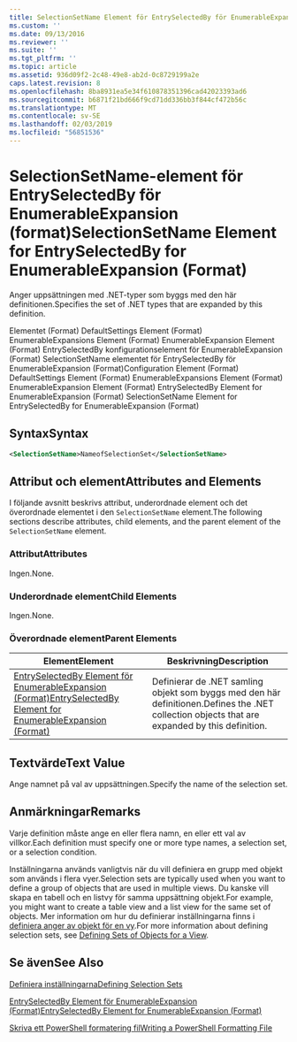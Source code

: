 ```yaml
---
title: SelectionSetName Element för EntrySelectedBy för EnumerableExpansion (Format) | Microsoft Docs
ms.custom: ''
ms.date: 09/13/2016
ms.reviewer: ''
ms.suite: ''
ms.tgt_pltfrm: ''
ms.topic: article
ms.assetid: 936d09f2-2c48-49e8-ab2d-0c8729199a2e
caps.latest.revision: 8
ms.openlocfilehash: 8ba8931ea5e34f610878351396cad42023393ad6
ms.sourcegitcommit: b6871f21bd666f9cd71dd336bb3f844cf472b56c
ms.translationtype: MT
ms.contentlocale: sv-SE
ms.lasthandoff: 02/03/2019
ms.locfileid: "56851536"
---
```

# <a name="selectionsetname-element-for-entryselectedby-for-enumerableexpansion-format"></a><span data-ttu-id="0c576-102">SelectionSetName-element för EntrySelectedBy för EnumerableExpansion (format)</span><span class="sxs-lookup"><span data-stu-id="0c576-102">SelectionSetName Element for EntrySelectedBy for EnumerableExpansion (Format)</span></span>

<span data-ttu-id="0c576-103">Anger uppsättningen med .NET-typer som byggs med den här definitionen.</span><span class="sxs-lookup"><span data-stu-id="0c576-103">Specifies the set of .NET types that are expanded by this definition.</span></span>

<span data-ttu-id="0c576-104">Elementet (Format) DefaultSettings Element (Format) EnumerableExpansions Element (Format) EnumerableExpansion Element (Format) EntrySelectedBy konfigurationselement för EnumerableExpansion (Format) SelectionSetName elementet för EntrySelectedBy för EnumerableExpansion (Format)</span><span class="sxs-lookup"><span data-stu-id="0c576-104">Configuration Element (Format) DefaultSettings Element (Format) EnumerableExpansions Element (Format) EnumerableExpansion Element (Format) EntrySelectedBy Element for EnumerableExpansion (Format) SelectionSetName Element for EntrySelectedBy for EnumerableExpansion (Format)</span></span>

## <a name="syntax"></a><span data-ttu-id="0c576-105">Syntax</span><span class="sxs-lookup"><span data-stu-id="0c576-105">Syntax</span></span>

```xml
<SelectionSetName>NameofSelectionSet</SelectionSetName>

```

## <a name="attributes-and-elements"></a><span data-ttu-id="0c576-106">Attribut och element</span><span class="sxs-lookup"><span data-stu-id="0c576-106">Attributes and Elements</span></span>

<span data-ttu-id="0c576-107">I följande avsnitt beskrivs attribut, underordnade element och det överordnade elementet i den `SelectionSetName` element.</span><span class="sxs-lookup"><span data-stu-id="0c576-107">The following sections describe attributes, child elements, and the parent element of the `SelectionSetName` element.</span></span>

### <a name="attributes"></a><span data-ttu-id="0c576-108">Attribut</span><span class="sxs-lookup"><span data-stu-id="0c576-108">Attributes</span></span>

<span data-ttu-id="0c576-109">Ingen.</span><span class="sxs-lookup"><span data-stu-id="0c576-109">None.</span></span>

### <a name="child-elements"></a><span data-ttu-id="0c576-110">Underordnade element</span><span class="sxs-lookup"><span data-stu-id="0c576-110">Child Elements</span></span>

<span data-ttu-id="0c576-111">Ingen.</span><span class="sxs-lookup"><span data-stu-id="0c576-111">None.</span></span>

### <a name="parent-elements"></a><span data-ttu-id="0c576-112">Överordnade element</span><span class="sxs-lookup"><span data-stu-id="0c576-112">Parent Elements</span></span>

|<span data-ttu-id="0c576-113">Element</span><span class="sxs-lookup"><span data-stu-id="0c576-113">Element</span></span>|<span data-ttu-id="0c576-114">Beskrivning</span><span class="sxs-lookup"><span data-stu-id="0c576-114">Description</span></span>|
|-------------|-----------------|
|[<span data-ttu-id="0c576-115">EntrySelectedBy Element för EnumerableExpansion (Format)</span><span class="sxs-lookup"><span data-stu-id="0c576-115">EntrySelectedBy Element for EnumerableExpansion (Format)</span></span>](./entryselectedby-element-for-enumerableexpansion-format.md)|<span data-ttu-id="0c576-116">Definierar de .NET samling objekt som byggs med den här definitionen.</span><span class="sxs-lookup"><span data-stu-id="0c576-116">Defines the .NET collection objects that are expanded by this definition.</span></span>|

## <a name="text-value"></a><span data-ttu-id="0c576-117">Textvärde</span><span class="sxs-lookup"><span data-stu-id="0c576-117">Text Value</span></span>

<span data-ttu-id="0c576-118">Ange namnet på val av uppsättningen.</span><span class="sxs-lookup"><span data-stu-id="0c576-118">Specify the name of the selection set.</span></span>

## <a name="remarks"></a><span data-ttu-id="0c576-119">Anmärkningar</span><span class="sxs-lookup"><span data-stu-id="0c576-119">Remarks</span></span>

<span data-ttu-id="0c576-120">Varje definition måste ange en eller flera namn, en eller ett val av villkor.</span><span class="sxs-lookup"><span data-stu-id="0c576-120">Each definition must specify one or more type names, a selection set, or a selection condition.</span></span>

<span data-ttu-id="0c576-121">Inställningarna används vanligtvis när du vill definiera en grupp med objekt som används i flera vyer.</span><span class="sxs-lookup"><span data-stu-id="0c576-121">Selection sets are typically used when you want to define a group of objects that are used in multiple views.</span></span> <span data-ttu-id="0c576-122">Du kanske vill skapa en tabell och en listvy för samma uppsättning objekt.</span><span class="sxs-lookup"><span data-stu-id="0c576-122">For example, you might want to create a table view and a list view for the same set of objects.</span></span> <span data-ttu-id="0c576-123">Mer information om hur du definierar inställningarna finns i [definiera anger av objekt för en vy](./defining-selection-sets.md).</span><span class="sxs-lookup"><span data-stu-id="0c576-123">For more information about defining selection sets, see [Defining Sets of Objects for a View](./defining-selection-sets.md).</span></span>

## <a name="see-also"></a><span data-ttu-id="0c576-124">Se även</span><span class="sxs-lookup"><span data-stu-id="0c576-124">See Also</span></span>

[<span data-ttu-id="0c576-125">Definiera inställningarna</span><span class="sxs-lookup"><span data-stu-id="0c576-125">Defining Selection Sets</span></span>](./defining-selection-sets.md)

[<span data-ttu-id="0c576-126">EntrySelectedBy Element för EnumerableExpansion (Format)</span><span class="sxs-lookup"><span data-stu-id="0c576-126">EntrySelectedBy Element for EnumerableExpansion (Format)</span></span>](./entryselectedby-element-for-enumerableexpansion-format.md)

[<span data-ttu-id="0c576-127">Skriva ett PowerShell formatering fil</span><span class="sxs-lookup"><span data-stu-id="0c576-127">Writing a PowerShell Formatting File</span></span>](./writing-a-powershell-formatting-file.md)
